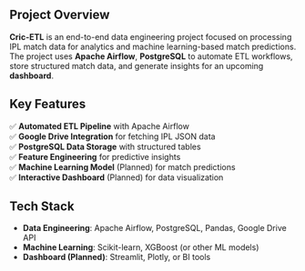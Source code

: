 ## Project Overview
**Cric-ETL** is an end-to-end data engineering project focused on processing IPL match data for analytics and machine learning-based match predictions. The project uses **Apache Airflow**, **PostgreSQL** to automate ETL workflows, store structured match data, and generate insights for an upcoming **dashboard**.

## Key Features
✅ **Automated ETL Pipeline** with Apache Airflow  
✅ **Google Drive Integration** for fetching IPL JSON data  
✅ **PostgreSQL Data Storage** with structured tables  
✅ **Feature Engineering** for predictive insights  
✅ **Machine Learning Model** (Planned) for match predictions  
✅ **Interactive Dashboard** (Planned) for data visualization  

## Tech Stack
- **Data Engineering**: Apache Airflow, PostgreSQL, Pandas, Google Drive API  
- **Machine Learning**: Scikit-learn, XGBoost (or other ML models)  
- **Dashboard (Planned)**: Streamlit, Plotly, or BI tools  
